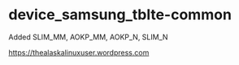 # device_samsung_tblte-common

Added SLIM_MM, AOKP_MM, AOKP_N, SLIM_N

https://thealaskalinuxuser.wordpress.com
